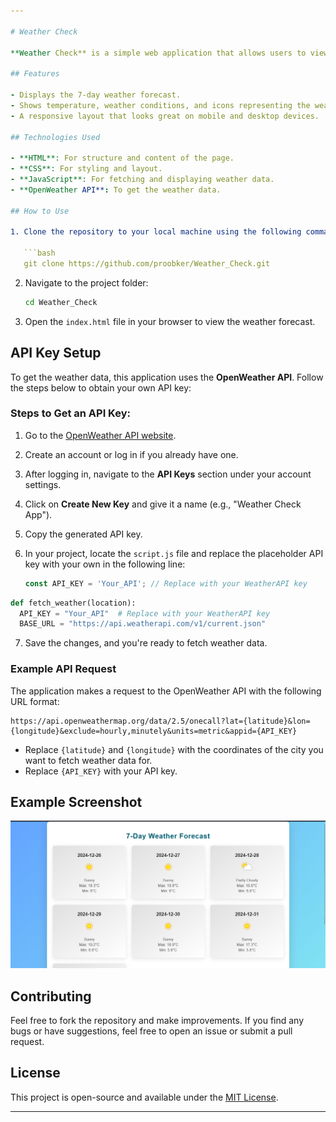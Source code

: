 ```yaml
---

# Weather Check

**Weather Check** is a simple web application that allows users to view a 7-day weather forecast for any city around the world. The app fetches real-time weather data through an API and displays it in a clean and user-friendly interface.

## Features

- Displays the 7-day weather forecast.
- Shows temperature, weather conditions, and icons representing the weather for each day.
- A responsive layout that looks great on mobile and desktop devices.

## Technologies Used

- **HTML**: For structure and content of the page.
- **CSS**: For styling and layout.
- **JavaScript**: For fetching and displaying weather data.
- **OpenWeather API**: To get the weather data.

## How to Use

1. Clone the repository to your local machine using the following command:

   ```bash
   git clone https://github.com/proobker/Weather_Check.git
   ```

2. Navigate to the project folder:

   ```bash
   cd Weather_Check
   ```

3. Open the `index.html` file in your browser to view the weather forecast.

## API Key Setup

To get the weather data, this application uses the **OpenWeather API**. Follow the steps below to obtain your own API key:

### Steps to Get an API Key:

1. Go to the [OpenWeather API website](https://openweathermap.org/api).

2. Create an account or log in if you already have one.

3. After logging in, navigate to the **API Keys** section under your account settings.

4. Click on **Create New Key** and give it a name (e.g., "Weather Check App").

5. Copy the generated API key.

6. In your project, locate the `script.js` file and replace the placeholder API key with your own in the following line:

   ```javascript
   const API_KEY = 'Your_API'; // Replace with your WeatherAPI key
   ```
  ```python
  def fetch_weather(location):
    API_KEY = "Your_API"  # Replace with your WeatherAPI key
    BASE_URL = "https://api.weatherapi.com/v1/current.json"
  ```
7. Save the changes, and you're ready to fetch weather data.

### Example API Request

The application makes a request to the OpenWeather API with the following URL format:

```text
https://api.openweathermap.org/data/2.5/onecall?lat={latitude}&lon={longitude}&exclude=hourly,minutely&units=metric&appid={API_KEY}
```

- Replace `{latitude}` and `{longitude}` with the coordinates of the city you want to fetch weather data for.
- Replace `{API_KEY}` with your API key.

## Example Screenshot

![Weather Check Screenshot](screenshot.png)

## Contributing

Feel free to fork the repository and make improvements. If you find any bugs or have suggestions, feel free to open an issue or submit a pull request.

## License

This project is open-source and available under the [MIT License](LICENSE).

---
```

